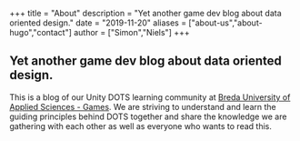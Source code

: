 +++
title = "About"
description = "Yet another game dev blog about data oriented design."
date = "2019-11-20"
aliases = ["about-us","about-hugo","contact"]
author = ["Simon","Niels"]
+++

## Yet another game dev blog about data oriented design.
This is a blog of our Unity DOTS learning community at [Breda University of Applied Sciences - Games](https://www.buas.nl/en/programmes/creative-media-and-game-technologies). We are striving to understand and learn the guiding principles behind DOTS together and share the knowledge we are gathering with each other as well as everyone who wants to read this.



